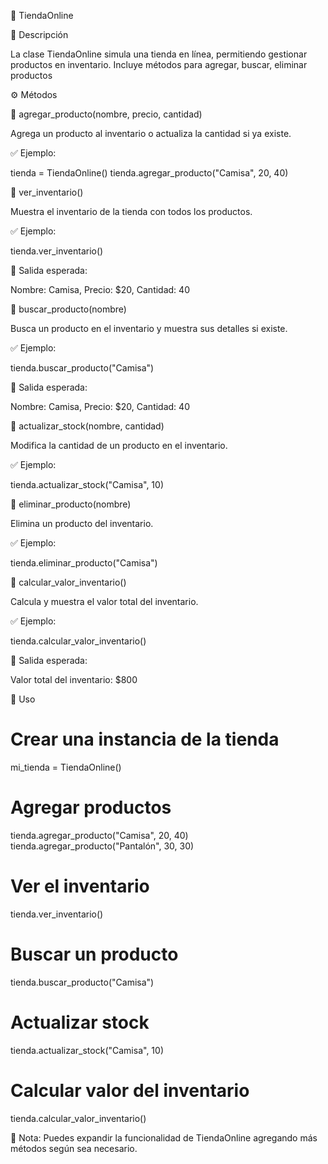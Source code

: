 🏪 TiendaOnline

📌 Descripción

La clase TiendaOnline simula una tienda en línea, permitiendo gestionar productos en inventario. Incluye métodos para agregar, buscar, eliminar productos 

⚙️ Métodos

🔹 agregar_producto(nombre, precio, cantidad)

Agrega un producto al inventario o actualiza la cantidad si ya existe.

✅ Ejemplo:

 tienda = TiendaOnline()
 tienda.agregar_producto("Camisa", 20, 40)

🔹 ver_inventario()

Muestra el inventario de la tienda con todos los productos.

✅ Ejemplo:

tienda.ver_inventario()

📌 Salida esperada:

Nombre: Camisa, Precio: $20, Cantidad: 40

🔹 buscar_producto(nombre)

Busca un producto en el inventario y muestra sus detalles si existe.

✅ Ejemplo:

tienda.buscar_producto("Camisa")

📌 Salida esperada:

Nombre: Camisa, Precio: $20, Cantidad: 40

🔹 actualizar_stock(nombre, cantidad)

Modifica la cantidad de un producto en el inventario.

✅ Ejemplo:

tienda.actualizar_stock("Camisa", 10)

🔹 eliminar_producto(nombre)

Elimina un producto del inventario.

✅ Ejemplo:

tienda.eliminar_producto("Camisa")

🔹 calcular_valor_inventario()

Calcula y muestra el valor total del inventario.

✅ Ejemplo:

tienda.calcular_valor_inventario()

📌 Salida esperada:

Valor total del inventario: $800

🚀 Uso

# Crear una instancia de la tienda
mi_tienda = TiendaOnline()

# Agregar productos
tienda.agregar_producto("Camisa", 20, 40)
tienda.agregar_producto("Pantalón", 30, 30)

# Ver el inventario
tienda.ver_inventario()

# Buscar un producto
tienda.buscar_producto("Camisa")

# Actualizar stock
tienda.actualizar_stock("Camisa", 10)

# Calcular valor del inventario
tienda.calcular_valor_inventario()

📢 Nota: Puedes expandir la funcionalidad de TiendaOnline agregando más métodos según sea necesario.

